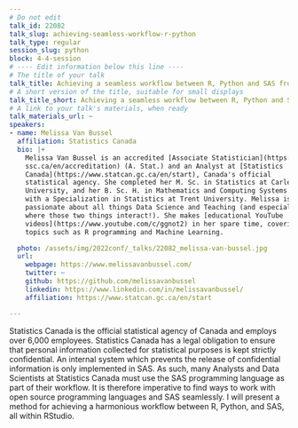```yaml
---
# Do not edit
talk_id: 22082
talk_slug: achieving-seamless-workflow-r-python
talk_type: regular
session_slug: python
block: 4-4-session
# ---- Edit information below this line ----
# The title of your talk
talk_title: Achieving a seamless workflow between R, Python and SAS from within RStudio
# A short version of the title, suitable for small displays
talk_title_short: Achieving a seamless workflow between R, Python and SAS from within RStudio
# A link to your talk's materials, when ready
talk_materials_url: ~
speakers:
- name: Melissa Van Bussel
  affiliation: Statistics Canada
  bio: |+
    Melissa Van Bussel is an accredited [Associate Statistician](https://
    ssc.ca/en/accreditation) (A. Stat.) and an Analyst at [Statistics
    Canada](https://www.statcan.gc.ca/en/start), Canada's official
    statistical agency. She completed her M. Sc. in Statistics at Carleton
    University, and her B. Sc. H. in Mathematics and Computing Systems
    with a Specialization in Statistics at Trent University. Melissa is
    passionate about all things Data Science and Teaching (and especially
    where those two things interact!). She makes [educational YouTube
    videos](https://www.youtube.com/c/ggnot2) in her spare time, covering
    topics such as R programming and Machine Learning.

  photo: /assets/img/2022conf/_talks/22082_melissa-van-bussel.jpg
  url:
    webpage: https://www.melissavanbussel.com/
    twitter: ~
    github: https://github.com/melissavanbussel
    linkedin: https://www.linkedin.com/in/melissavanbussel/
    affiliation: https://www.statcan.gc.ca/en/start

---
```


<!-- ABSTRACT ----
Please write abstract below. You may use simple markdown (links, code style, bold, italics)
-->

Statistics Canada is the official statistical agency of Canada and employs
over 6,000 employees. Statistics Canada has a legal obligation to ensure
that personal information collected for statistical purposes is kept strictly
confidential. An internal system which prevents the release of confidential
information is only implemented in SAS. As such, many Analysts and Data
Scientists at Statistics Canada must use the SAS programming language as part of
their workflow. It is therefore imperative to find ways to work with open source
programming languages and SAS seamlessly. I will present a method for achieving
a harmonious workflow between R, Python, and SAS, all within RStudio.

